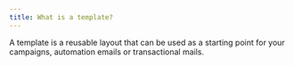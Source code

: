 ```yaml
---
title: What is a template?
---
```


A template is a reusable layout that can be used as a starting point for your campaigns, automation emails or transactional mails.
